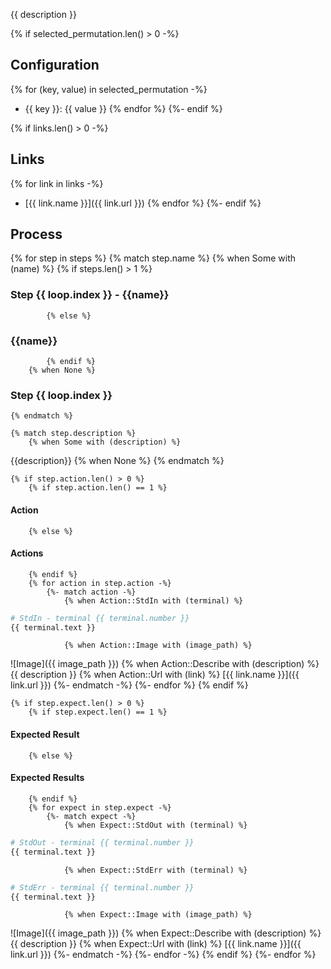 {{ description }}

{% if selected_permutation.len() > 0 -%}
## Configuration

{% for (key, value) in selected_permutation -%}
* {{ key }}: {{ value }}
{% endfor %}
{%- endif %}

{% if links.len() > 0 -%}
## Links

{% for link in links -%}
* [{{ link.name }}]({{ link.url }})
{% endfor %}
{%- endif %}

## Process
{% for step in steps %}
    {% match step.name %}
        {% when Some with (name) %}
            {% if steps.len() > 1 %}
### Step {{ loop.index }} - {{name}}
            {% else %}
### {{name}}
            {% endif %}
        {% when None %}
### Step {{ loop.index }}
    {% endmatch %}

    {% match step.description %}
        {% when Some with (description) %}
{{description}}
        {% when None %}
    {% endmatch %}

    {% if step.action.len() > 0 %}
        {% if step.action.len() == 1 %}
#### Action
        {% else %}
#### Actions
        {% endif %}
        {% for action in step.action -%}
            {%- match action -%}
                {% when Action::StdIn with (terminal) %}
```bash
# StdIn - terminal {{ terminal.number }}
{{ terminal.text }}
```
                {% when Action::Image with (image_path) %}
![Image]({{ image_path }})
                {% when Action::Describe with (description) %}
{{ description }}
                {% when Action::Url with (link) %}
[{{ link.name }}]({{ link.url }})
            {%- endmatch -%}
        {%- endfor %}
    {% endif %}

    {% if step.expect.len() > 0 %}
        {% if step.expect.len() == 1 %}
#### Expected Result
        {% else %}
#### Expected Results
        {% endif %}
        {% for expect in step.expect -%}
            {%- match expect -%}
                {% when Expect::StdOut with (terminal) %}
```bash
# StdOut - terminal {{ terminal.number }}
{{ terminal.text }}
```
                {% when Expect::StdErr with (terminal) %}
```bash
# StdErr - terminal {{ terminal.number }}
{{ terminal.text }}
```
                {% when Expect::Image with (image_path) %}
![Image]({{ image_path }})
                {% when Expect::Describe with (description) %}
{{ description }}
                {% when Expect::Url with (link) %}
[{{ link.name }}]({{ link.url }})
            {%- endmatch -%}
        {%- endfor -%}
    {% endif %}
{%- endfor %}
